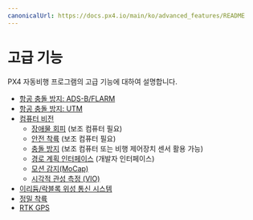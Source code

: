 ```yaml
---
canonicalUrl: https://docs.px4.io/main/ko/advanced_features/README
---
```


# 고급 기능

PX4 자동비행 프로그램의 고급 기능에 대하여 설명합니다.

* [항공 충돌 방지: ADS-B/FLARM](../advanced_features/traffic_avoidance_adsb.md)
* [항공 충돌 방지: UTM](../advanced_features/traffic_avoidance_utm.md)
* [컴퓨터 비전](../computer_vision/README.md) 
  * [장애물 회피](../computer_vision/obstacle_avoidance.md) (보조 컴퓨터 필요)
  * [안전 착륙](../computer_vision/safe_landing.md) (보조 컴퓨터 필요)
  * [충돌 방지](../computer_vision/collision_prevention.md) (보조 컴퓨터 또는 비행 제어장치 센서 활용 가능)
  * [경로 계획 인터페이스](../computer_vision/path_planning_interface.md) (개발자 인터페이스)
  * [모션 감지(MoCap)](../computer_vision/motion_capture.md)
  * [시각적 관성 측정 (VIO)](../computer_vision/visual_inertial_odometry.md)
* [이리듐/락블록 위성 통신 시스템](../advanced_features/satcom_roadblock.md)
* [정밀 착륙](../advanced_features/precland.md)
* [RTK GPS](../advanced_features/rtk-gps.md)